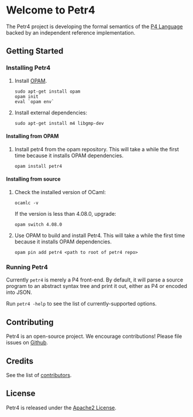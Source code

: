 # Welcome to Petr4

The Petr4 project is developing the formal semantics of the [P4
Language](https://p4.org) backed by an independent reference
implementation.

## Getting Started

### Installing Petr4

1. Install [OPAM](https://opam.ocaml.org/).
   ```
   sudo apt-get install opam
   opam init
   eval `opam env`
   ```

1. Install external dependencies:
   ```
   sudo apt-get install m4 libgmp-dev
   ```

#### Installing from OPAM
1. Install petr4 from the opam repository. This will take a while the first time
   because it installs OPAM dependencies.
   ```
   opam install petr4
   ```

#### Installing from source
1. Check the installed version of OCaml:
    ```
    ocamlc -v
    ```
    If the version is less than 4.08.0, upgrade:
    ```
    opam switch 4.08.0
    ```        

1. Use OPAM to build and install Petr4. This will take a while the first time
   because it installs OPAM dependencies.
   ```
   opam pin add petr4 <path to root of petr4 repo>
   ```

### Running Petr4

Currently `petr4` is merely a P4 front-end. By default, it will parse
a source program to an abstract syntax tree and print it out, either
as P4 or encoded into JSON. 

Run `petr4 -help` to see the list of currently-supported options.
            
## Contributing

Petr4 is an open-source project. We encourage contributions!
Please file issues on
[Github](https://github.com/cornell-netlab/petr4/issues).

## Credits

See the list of [contributors](CONTRIBUTORS).

## License

Petr4 is released under the [Apache2 License](LICENSE).
